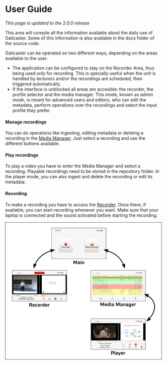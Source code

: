 User Guide
==========

*This page is updated to the 2.0.0 release*

This area will compile all the information available about the daily use of Galicaster. Some of this information is also available in the docs folder of the source code.

Galicaster can be operated on two different ways, depending on the areas available to the user:

* The application can be configured to stay on the Recorder Area, thus being used only for recording. This is specially useful when the unit is handled by lecturers and/or the recordings are scheduled, then triggered automatically.
* If the interface is unblocked all areas are accesible: the recorder, the profile selector and the media manager. This mode, known as *admin mode*, is meant for advanced users and editors, who can edit the metadata, perform operations over the recordings and select the input profile they prefer.

#### Manage recordings
You can do operations like ingesting, editing metadata or deleting a recording in the [Media Manager](UserGuide/MediaManager.md). Just select a recording and use the different buttons available.

#### Play recordings
To play a video you have to enter the Media Manager and select a recording. Playable recordings need to be stored in the repository folder. In the player mode, you can also ingest and delete the recording or edit its metadata.

#### Recording
To make a recording you have to access the [Recorder](UserGuide/Recorder.md). Once there, if available, you can start recording whenever you want. Make sure that your laptop is connected and the sound activated before starting the recording.

![](images/UserGuide/steps.png)

